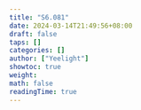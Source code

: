 ```yaml
---
title: "S6.081"
date: 2024-03-14T21:49:56+08:00
draft: false
taps: []
categories: []
author: ["Yeelight"]
showtoc: true
weight:
math: false
readingTime: true
---
```

